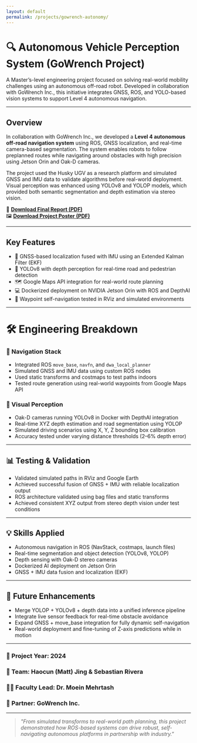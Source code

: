 ```yaml
---
layout: default
permalink: /projects/gowrench-autonomy/
---
```


# 🔍 Autonomous Vehicle Perception System (GoWrench Project)

A Master’s-level engineering project focused on solving real-world mobility challenges using an autonomous off-road robot. Developed in collaboration with GoWrench Inc., this initiative integrates GNSS, ROS, and YOLO-based vision systems to support Level 4 autonomous navigation.

---

## Overview

In collaboration with GoWrench Inc., we developed a **Level 4 autonomous off-road navigation system** using ROS, GNSS localization, and real-time camera-based segmentation. The system enables robots to follow preplanned routes while navigating around obstacles with high precision using Jetson Orin and Oak-D cameras.

The project used the Husky UGV as a research platform and simulated GNSS and IMU data to validate algorithms before real-world deployment. Visual perception was enhanced using YOLOv8 and YOLOP models, which provided both semantic segmentation and depth estimation via stereo vision.

📄 [**Download Final Report (PDF)**](/sebastianriveraportfolio/docs/pdf/SEP_799_Final_Report_GoWrench.pdf)  
🖼️ [**Download Project Poster (PDF)**](/sebastianriveraportfolio/docs/pdf/SEP_799_Final_Digital_Project_Poster.pdf)


---

## Key Features

- 📍 GNSS-based localization fused with IMU using an Extended Kalman Filter (EKF)  
- 🧠 YOLOv8 with depth perception for real-time road and pedestrian detection  
- 🗺️ Google Maps API integration for real-world route planning  
- 💻 Dockerized deployment on NVIDIA Jetson Orin with ROS and DepthAI  
- 📡 Waypoint self-navigation tested in RViz and simulated environments  

---

# 🛠️ Engineering Breakdown

### 🧭 Navigation Stack
- Integrated ROS `move_base`, `navfn`, and `dwa_local_planner`  
- Simulated GNSS and IMU data using custom ROS nodes  
- Used static transforms and costmaps to test paths indoors  
- Tested route generation using real-world waypoints from Google Maps API

### 🧠 Visual Perception
- Oak-D cameras running YOLOv8 in Docker with DepthAI integration  
- Real-time XYZ depth estimation and road segmentation using YOLOP  
- Simulated driving scenarios using X, Y, Z bounding box calibration  
- Accuracy tested under varying distance thresholds (2–6% depth error)

---

## 📊 Testing & Validation

- Validated simulated paths in RViz and Google Earth  
- Achieved successful fusion of GNSS + IMU with reliable localization output  
- ROS architecture validated using bag files and static transforms  
- Achieved consistent XYZ output from stereo depth vision under test conditions

---

## 💡 Skills Applied

- Autonomous navigation in ROS (NavStack, costmaps, launch files)  
- Real-time segmentation and object detection (YOLOv8, YOLOP)  
- Depth sensing with Oak-D stereo cameras  
- Dockerized AI deployment on Jetson Orin  
- GNSS + IMU data fusion and localization (EKF)

---

## 🔮 Future Enhancements

- Merge YOLOP + YOLOv8 + depth data into a unified inference pipeline  
- Integrate live sensor feedback for real-time obstacle avoidance  
- Expand GNSS + move_base integration for fully dynamic self-navigation  
- Real-world deployment and fine-tuning of Z-axis predictions while in motion

---

### 📍 Project Year: 2024  
### 👥 Team: Haocun (Matt) Jing & Sebastian Rivera  
### 🧑‍🏫 Faculty Lead: Dr. Moein Mehrtash  
### 🤝 Partner: GoWrench Inc.  

---

> _"From simulated transforms to real-world path planning, this project demonstrated how ROS-based systems can drive robust, self-navigating autonomous platforms in partnership with industry."_


